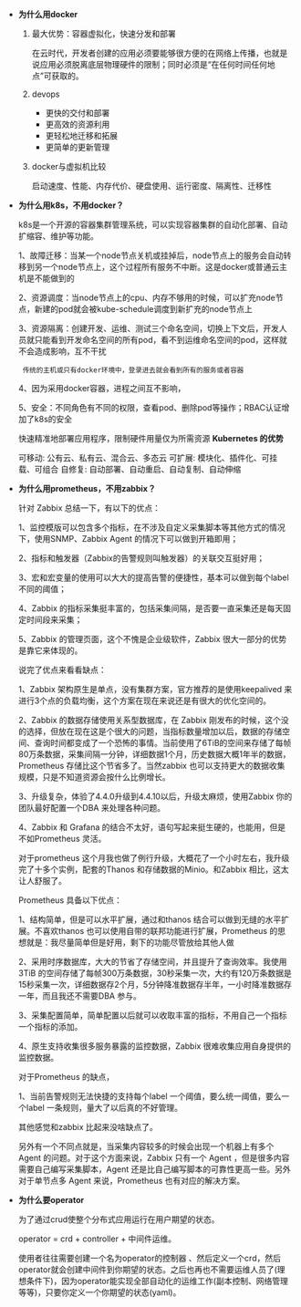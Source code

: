 - **为什么用docker**

  1. 最大优势：容器虚拟化，快速分发和部署

     在云时代，开发者创建的应用必须要能够很方便的在网络上传播，也就是说应用必须脱离底层物理硬件的限制；同时必须是“在任何时间任何地点”可获取的。

  2. devops

     - 更快的交付和部署
     - 更高效的资源利用
     - 更轻松地迁移和拓展
     - 更简单的更新管理

  3. docker与虚拟机比较

     启动速度、性能、内存代价、硬盘使用、运行密度、隔离性、迁移性

- **为什么用k8s，不用docker？**

  k8s是一个开源的容器集群管理系统，可以实现容器集群的自动化部署、自动扩缩容、维护等功能。

  1、故障迁移：当某一个node节点关机或挂掉后，node节点上的服务会自动转移到另一个node节点上，这个过程所有服务不中断。这是docker或普通云主机是不能做到的

  2、资源调度：当node节点上的cpu、内存不够用的时候，可以扩充node节点，新建的pod就会被kube-schedule调度到新扩充的node节点上

  3、资源隔离：创建开发、运维、测试三个命名空间，切换上下文后，开发人员就只能看到开发命名空间的所有pod，看不到运维命名空间的pod，这样就不会造成影响，互不干扰

       传统的主机或只有docker环境中，登录进去就会看到所有的服务或者容器

  4、因为采用docker容器，进程之间互不影响，

  5、安全：不同角色有不同的权限，查看pod、删除pod等操作；RBAC认证增加了k8s的安全

   快速精准地部署应用程序，限制硬件用量仅为所需资源
  **Kubernetes 的优势**

    可移动: 公有云、私有云、混合云、多态云
    可扩展: 模块化、插件化、可挂载、可组合
    自修复: 自动部署、自动重启、自动复制、自动伸缩

- **为什么用prometheus，不用zabbix？**

  针对 Zabbix 总结一下，有以下的优点：

  1、监控模版可以包含多个指标，在不涉及自定义采集脚本等其他方式的情况下，使用SNMP、Zabbix Agent 的情况下可以做到开箱即用；

  2、指标和触发器（Zabbix的告警规则叫触发器）的关联交互挺好用；

  3、宏和宏变量的使用可以大大的提高告警的便捷性，基本可以做到每个label 不同的阈值；

  4、Zabbix 的指标采集挺丰富的，包括采集间隔，是否要一直采集还是每天固定时间段来采集；

  5、Zabbix 的管理页面，这个不愧是企业级软件，Zabbix 很大一部分的优势是靠它来体现的。

  说完了优点来看看缺点：

  1、Zabbix 架构原生是单点，没有集群方案，官方推荐的是使用keepalived 来进行3个点的负载均衡，这个方案在现在来说还是有很大的优化空间的。

  2、Zabbix 的数据存储使用关系型数据库，在 Zabbix 刚发布的时候，这个没的选择，但放在现在这是个很大的问题，当指标数量增加以后，数据的存储空间、查询时间都变成了一个恐怖的事情。当前使用了6TiB的空间来存储了每帧80万条数据，采集间隔一分钟，详细数据1个月，历史数据大概1年半的数据，Prometheus 存储比这个节省多了。当然zabbix 也可以支持更大的数据收集规模，只是不知道资源会按什么比例增长。

  3、升级复杂，体验了4.4.0升级到4.4.10以后，升级太麻烦，使用Zabbix 你的团队最好配置一个DBA 来处理各种问题。

  4、Zabbix 和 Grafana 的结合不太好，语句写起来挺生硬的，也能用，但是不如Prometheus 灵活。

  对于prometheus 这个月我也做了例行升级，大概花了一个小时左右，我升级完了十多个实例，配套的Thanos 和存储数据的Minio。和Zabbix 相比，这太让人舒服了。

  Prometheus 具备以下优点：

  1、结构简单，但是可以水平扩展，通过和thanos 结合可以做到无缝的水平扩展。不喜欢thanos 也可以使用自带的联邦功能进行扩展，Prometheus 的思想就是：我尽量简单但是好用，剩下的功能尽管放给其他人做

  2、采用时序数据库，大大的节省了存储空间，并且提升了查询效率。我使用3TiB 的空间存储了每帧300万条数据，30秒采集一次，大约有120万条数据是15秒采集一次，详细数据存2个月，5分钟降准数据存半年，一小时降准数据存一年，而且我还不需要DBA 参与。

  3、采集配置简单，简单配置以后就可以收取丰富的指标，不用自己一个指标一个指标的添加。

  4、原生支持收集很多服务暴露的监控数据，Zabbix 很难收集应用自身提供的监控数据。

  对于Prometheus 的缺点，

  1、当前告警规则无法快捷的支持每个label 一个阈值，要么统一阈值，要么一个label 一条规则，量大了以后真的不好管理。

  其他感觉和zabbix 比起来没啥缺点了。

  另外有一个不同点就是，当采集内容较多的时候会出现一个机器上有多个 Agent 的问题。对于这个方面来说，Zabbix 只有一个 Agent ，但是很多内容需要自己编写采集脚本，Agent 还是比自己编写脚本的可靠性更高一些。另外对于单节点多 Agent 来说，Prometheus 也有对应的解决方案。

- **为什么要operator**

  为了通过crud使整个分布式应用运行在用户期望的状态。

   operator = crd + controller + 中间件运维。

  使用者往往需要创建一个名为operator的控制器 、然后定义一个crd，然后operator就会创建中间件到你期望的状态。之后也再也不需要运维人员了(理想条件下)，因为operator能实现全部自动化的运维工作(副本控制、网络管理等等)，只要你定义一个你期望的状态(yaml)。